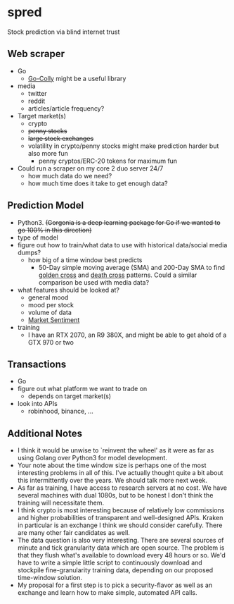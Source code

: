 # spred
Stock prediction via blind internet trust

##	Web scraper
* Go
    * [Go-Colly](http://go-colly.org) might be a useful library
*	media
    *	twitter
    *	reddit
    *	articles/article frequency?
*	Target market(s)
    *	crypto
    *	~~penny stocks~~
    *	~~large stock exchanges~~
    *	volatility in crypto/penny stocks might make prediction harder but also more fun
        * penny cryptos/ERC-20 tokens for maximum fun
*	Could run a scraper on my core 2 duo server 24/7
    *	how much data do we need?
    *	how much time does it take to get enough data?
##	Prediction Model
*	Python3. ~~(Gorgonia is a deep learning package for Go if we wanted to go 100% in this direction)~~
*	type of model
*	figure out how to train/what data to use with historical data/social media dumps?
    *	how big of a time window best predicts
         * 50-Day simple moving average (SMA) and 200-Day SMA to find [golden cross](https://www.investopedia.com/terms/g/goldencross.asp) and [death cross](https://www.investopedia.com/terms/d/deathcross.asp) patterns. Could a similar comparison be used with media data?
*	what features should be looked at?
    *	general mood
    *	mood per stock
    *	volume of data
    * [Market Sentiment](https://www.investopedia.com/terms/m/marketsentiment.asp)
*	training
    *	I have an RTX 2070, an R9 380X, and might be able to get ahold of a GTX 970 or two
##	Transactions
*	Go
*	figure out what platform we want to trade on
    *	depends on target market(s)
*	look into APIs
    * robinhood, binance, ...

## Additional Notes

*   I think it would be unwise to `reinvent the wheel' as it were as far as using Golang over Python3 for model development. 
*   Your note about the time window size is perhaps one of the most interesting problems in all of this. I've actually thought quite a bit about this intermittently over the years. We should talk more next week. 
*   As far as training, I have access to research servers at no cost. We have several machines with dual 1080s, but to be honest I don't think the training will necessitate them. 
*   I think crypto is most interesting because of relatively low commissions and higher probabilities of transparent and well-designed APIs. Kraken in particular is an exchange I think we should consider carefully. There are many other fair candidates as well. 
*   The data question is also very interesting. There are several sources of minute and tick granularity data which are open source. The problem is that they flush what's available to download every 48 hours or so. We'd have to write a simple little script to continuously download and stockpile fine-granularity training data, depending on our proposed time-window solution. 
*   My proposal for a first step is to pick a security-flavor as well as an exchange and learn how to make simple, automated API calls. 

